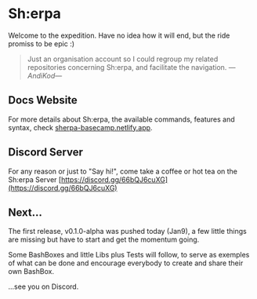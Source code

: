 # Sh:erpa

Welcome to the expedition. Have no idea how it will end, but the ride promiss to be epic :)

> Just an organisation account so I could regroup my related repositories concerning Sh:erpa, and facilitate the navigation. _—AndiKod—_

## Docs Website

For more details about Sh:erpa, the available commands, features and syntax, check [sherpa-basecamp.netlify.app](https://sherpa-basecamp.netlify.app).

## Discord Server

For any reason or just to "Say hi!", come take a coffee or hot tea on the Sh:erpa Server [https://discord.gg/66bQJ6cuXG](https://discord.gg/66bQJ6cuXG)

## Next...

The first release, v0.1.0-alpha was pushed today (Jan9), a few little things are missing but have to start and get the momentum going.

Some BashBoxes and little Libs plus Tests will follow, to serve as exemples of what can be done and encourage everybody to create and share their own BashBox.

...see you on Discord.

